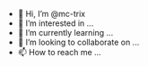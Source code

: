 - 👋 Hi, I’m @mc-trix
- 👀 I’m interested in ...
- 🌱 I’m currently learning ...
- 💞️ I’m looking to collaborate on ...
- 📫 How to reach me ...

<!---
mc-trix/mc-trix is a ✨ special ✨ repository because its `README.md` (this file) appears on your GitHub profile.
You can click the Preview link to take a look at your changes.
--->
